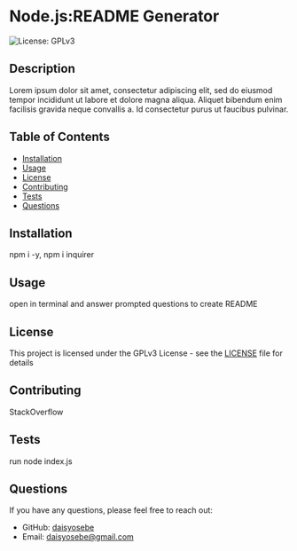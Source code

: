 # Node.js:README Generator

![License: GPLv3](https://img.shields.io/badge/License-GPLv3-blue.svg)

## Description
Lorem ipsum dolor sit amet, consectetur adipiscing elit, sed do eiusmod tempor incididunt ut labore et dolore magna aliqua. Aliquet bibendum enim facilisis gravida neque convallis a. Id consectetur purus ut faucibus pulvinar.

## Table of Contents
- [Installation](#installation)
- [Usage](#usage)
- [License](#license)
- [Contributing](#contributing)
- [Tests](#tests)
- [Questions](#questions)

## Installation
npm i -y, npm i inquirer

## Usage
open in terminal and answer prompted questions to create README

## License
This project is licensed under the GPLv3 License - see the [LICENSE](LICENSE) file for details

## Contributing
StackOverflow

## Tests
run node index.js

## Questions
If you have any questions, please feel free to reach out:
- GitHub: [daisyosebe](https://github.com/daisyosebe)
- Email: [daisyosebe@gmail.com](mailto:daisyosebe@gmail.com)
